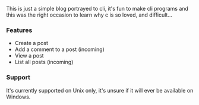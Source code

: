 This is just a simple blog portrayed to cli, it's fun to make cli programs and this was the right occasion to learn why
c is so loved, and difficult...

### Features
- Create a post
- Add a comment to a post (incoming)
- View a post
- List all posts (incoming)

### Support
It's currently supported on Unix only, it's unsure if it will ever be available on Windows.
